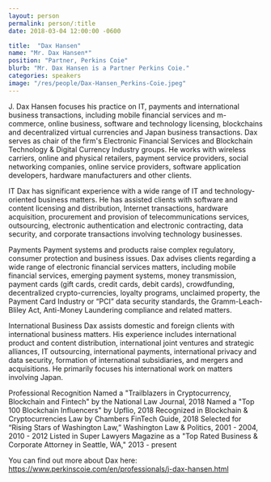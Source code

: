 ```yaml
---
layout: person
permalink: person/:title
date: 2018-03-04 12:00:00 -0600

title:  "Dax Hansen"
name: "Mr. Dax Hansen*"
position: "Partner, Perkins Coie"
blurb: "Mr. Dax Hansen is a Partner Perkins Coie."
categories: speakers
image: "/res/people/Dax-Hansen_Perkins-Coie.jpeg"
---
```

J. Dax Hansen focuses his practice on IT, payments and international business transactions, including mobile financial services and m-commerce, online business, software and technology licensing, blockchains and decentralized virtual currencies and Japan business transactions. Dax serves as chair of the firm's Electronic Financial Services and Blockchain Technology & Digital Currency Industry groups. He works with wireless carriers, online and physical retailers, payment service providers, social networking companies, online service providers, software application developers, hardware manufacturers and other clients.

IT
Dax has significant experience with a wide range of IT and technology-oriented business matters. He has assisted clients with software and content licensing and distribution, Internet transactions, hardware acquisition, procurement and provision of telecommunications services, outsourcing, electronic authentication and electronic contracting, data security, and corporate transactions involving technology businesses.

Payments
Payment systems and products raise complex regulatory, consumer protection and business issues. Dax advises clients regarding a wide range of electronic financial services matters, including mobile financial services, emerging payment systems, money transmission, payment cards (gift cards, credit cards, debit cards), crowdfunding, decentralized crypto-currencies, loyalty programs, unclaimed property, the Payment Card Industry or “PCI” data security standards, the Gramm-Leach-Bliley Act, Anti-Money Laundering compliance and related matters.

International Business
Dax assists domestic and foreign clients with international business matters. His experience includes international product and content distribution, international joint ventures and strategic alliances, IT outsourcing, international payments, international privacy and data security, formation of international subsidiaries, and mergers and acquisitions. He primarily focuses his international work on matters involving Japan.

Professional Recognition
Named a "Trailblazers in Cryptocurrency, Blockchain and Fintech" by the National Law Journal, 2018
Named a "Top 100 Blockchain Influencers" by Upflio, 2018
Recognized in Blockchain & Cryptocurrencies Law by Chambers FinTech Guide, 2018
Selected for “Rising Stars of Washington Law,” Washington Law & Politics, 2001 - 2004, 2010 - 2012
Listed in Super Lawyers Magazine as a "Top Rated Business & Corporate Attorney in Seattle, WA," 2013 - present

You can find out more about Dax here:
https://www.perkinscoie.com/en/professionals/j-dax-hansen.html
